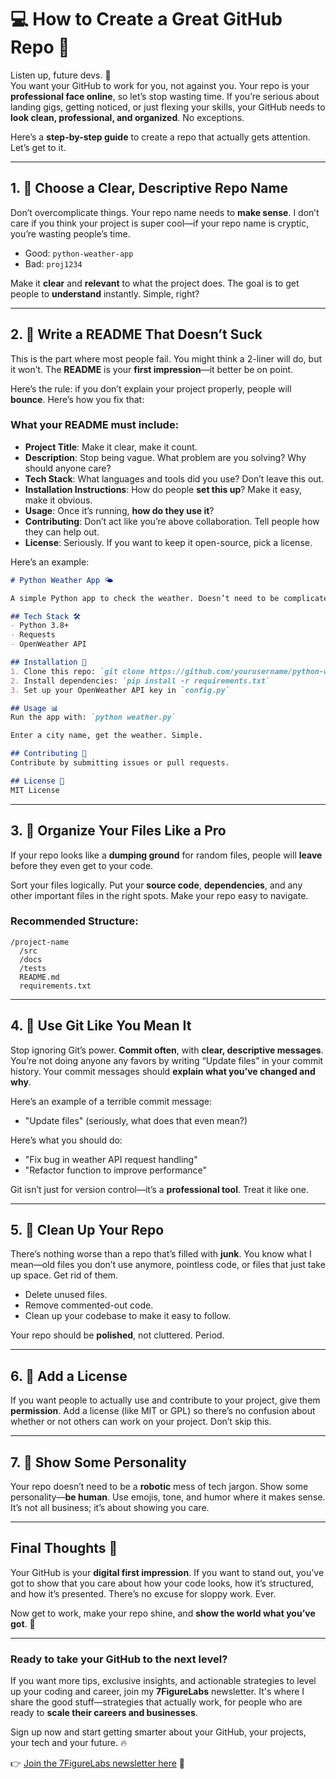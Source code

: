 # 💻 How to Create a Great GitHub Repo 🚀

Listen up, future devs. 👀  
You want your GitHub to work for you, not against you. Your repo is your **professional face online**, so let’s stop wasting time. If you’re serious about landing gigs, getting noticed, or just flexing your skills, your GitHub needs to **look clean, professional, and organized**. No exceptions.

Here’s a **step-by-step guide** to create a repo that actually gets attention. Let’s get to it.

---

## 1. 🧩 **Choose a Clear, Descriptive Repo Name**

Don’t overcomplicate things. Your repo name needs to **make sense**. I don’t care if you think your project is super cool—if your repo name is cryptic, you’re wasting people’s time.

- Good: `python-weather-app`
- Bad: `proj1234`

Make it **clear** and **relevant** to what the project does. The goal is to get people to **understand** instantly. Simple, right?

---

## 2. 📄 **Write a README That Doesn’t Suck**

This is the part where most people fail. You might think a 2-liner will do, but it won’t. The **README** is your **first impression**—it better be on point.

Here’s the rule: if you don’t explain your project properly, people will **bounce**. Here’s how you fix that:

### What your README **must** include:
- **Project Title**: Make it clear, make it count.  
- **Description**: Stop being vague. What problem are you solving? Why should anyone care?  
- **Tech Stack**: What languages and tools did you use? Don’t leave this out.  
- **Installation Instructions**: How do people **set this up**? Make it easy, make it obvious.  
- **Usage**: Once it’s running, **how do they use it**?  
- **Contributing**: Don’t act like you’re above collaboration. Tell people how they can help out.  
- **License**: Seriously. If you want to keep it open-source, pick a license.

Here’s an example:

```markdown
# Python Weather App 🌤️

A simple Python app to check the weather. Doesn’t need to be complicated.

## Tech Stack 🛠️
- Python 3.8+
- Requests
- OpenWeather API

## Installation 🚀
1. Clone this repo: `git clone https://github.com/yourusername/python-weather-app.git`
2. Install dependencies: `pip install -r requirements.txt`
3. Set up your OpenWeather API key in `config.py`

## Usage 📊
Run the app with: `python weather.py`

Enter a city name, get the weather. Simple.

## Contributing 🤝
Contribute by submitting issues or pull requests.

## License 📜
MIT License
```

---

## 3. 📂 **Organize Your Files Like a Pro**

If your repo looks like a **dumping ground** for random files, people will **leave** before they even get to your code.

Sort your files logically. Put your **source code**, **dependencies**, and any other important files in the right spots. Make your repo easy to navigate.

### Recommended Structure:
```
/project-name
  /src
  /docs
  /tests
  README.md
  requirements.txt
```

---

## 4. 🔧 **Use Git Like You Mean It**

Stop ignoring Git’s power. **Commit often**, with **clear, descriptive messages**. You’re not doing anyone any favors by writing “Update files” in your commit history. Your commit messages should **explain what you’ve changed and why**.

Here’s an example of a terrible commit message:  
- "Update files" (seriously, what does that even mean?)

Here’s what you should do:  
- "Fix bug in weather API request handling"  
- "Refactor function to improve performance"

Git isn’t just for version control—it’s a **professional tool**. Treat it like one.

---

## 5. 🧹 **Clean Up Your Repo**

There’s nothing worse than a repo that’s filled with **junk**. You know what I mean—old files you don’t use anymore, pointless code, or files that just take up space. Get rid of them.

- Delete unused files.  
- Remove commented-out code.  
- Clean up your codebase to make it easy to follow.

Your repo should be **polished**, not cluttered. Period.

---

## 6. 🎯 **Add a License**

If you want people to actually use and contribute to your project, give them **permission**. Add a license (like MIT or GPL) so there’s no confusion about whether or not others can work on your project. Don’t skip this.

---

## 7. 🎉 **Show Some Personality**

Your repo doesn’t need to be a **robotic** mess of tech jargon. Show some personality—**be human**. Use emojis, tone, and humor where it makes sense. It’s not all business; it’s about showing you care.

---

## Final Thoughts 💭

Your GitHub is your **digital first impression**. If you want to stand out, you’ve got to show that you care about how your code looks, how it’s structured, and how it’s presented. There’s no excuse for sloppy work. Ever.

Now get to work, make your repo shine, and **show the world what you’ve got**. 💪

---

### Ready to take your GitHub to the next level?  
If you want more tips, exclusive insights, and actionable strategies to level up your coding and career, join my **7FigureLabs** newsletter. It's where I share the good stuff—strategies that actually work, for people who are ready to **scale their careers and businesses**.

Sign up now and start getting smarter about your GitHub, your projects, your tech and your future. 🔥

👉 [Join the 7FigureLabs newsletter here](http://eepurl.com/i5fD_M) 🚀